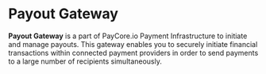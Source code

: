 # Payout Gateway

**Payout Gateway** is a part of PayCore.io Payment Infrastructure to initiate and manage payouts. This gateway enables you to securely initiate financial transactions within connected payment providers in order to send payments to a large number of recipients simultaneously. 
